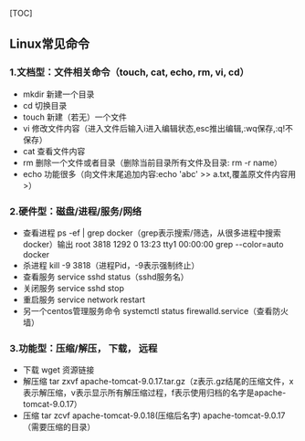 [TOC]

## Linux常见命令
### 1.文档型：文件相关命令（touch, cat, echo, rm, vi, cd）
* mkdir 新建一个目录
* cd 切换目录
* touch 新建（若无）一个文件
* vi 修改文件内容（进入文件后输入i进入编辑状态,esc推出编辑,:wq保存,:q!不保存）
* cat 查看文件内容
* rm 删除一个文件或者目录（删除当前目录所有文件及目录: rm -r name）
* echo 功能很多（向文件末尾追加内容:echo 'abc' >> a.txt,覆盖原文件内容用>）
### 2.硬件型：磁盘/进程/服务/网络
* 查看进程 ps -ef | grep docker（grep表示搜索/筛选，从很多进程中搜索docker）输出 root 3818   1292  0  13:23 tty1  00:00:00  grep --color=auto docker
* 杀进程 kill -9 3818（进程Pid，-9表示强制终止）
* 查看服务 service sshd status（sshd服务名）
* 关闭服务 service sshd stop
* 重启服务 service network restart
* 另一个centos管理服务命令 systemctl status firewalld.service（查看防火墙）
### 3.功能型：压缩/解压， 下载， 远程
* 下载 wget 资源链接
* 解压缩 tar zxvf apache-tomcat-9.0.17.tar.gz（z表示.gz结尾的压缩文件，x表示解压缩，v表示显示所有解压缩过程，f表示使用归档的名字是apache-tomcat-9.0.17）
* 压缩 tar zcvf apache-tomcat-9.0.18(压缩后名字)  apache-tomcat-9.0.17（需要压缩的目录）

